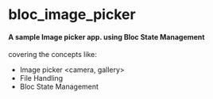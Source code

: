 # bloc_image_picker

#### A sample Image picker app. using Bloc State Management
covering the concepts like:
 - Image picker <camera, gallery>
 - File Handling
 - Bloc State Management
